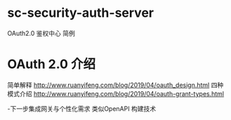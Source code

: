 # sc-security-auth-server
OAuth2.0 鉴权中心 简例 

# OAuth 2.0 介绍
简单解释 
http://www.ruanyifeng.com/blog/2019/04/oauth_design.html
四种模式介绍
http://www.ruanyifeng.com/blog/2019/04/oauth-grant-types.html 


-下一步集成网关与个性化需求
类似OpenAPI 构建技术 


























